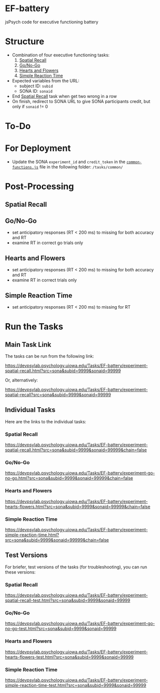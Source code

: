 # EF-battery
jsPsych code for executive functioning battery

# Structure

 - Combination of four executive functioning tasks:
    1. [Spatial Recall](https://github.com/isaactpetersen/spatial-recall)
    1. [Go/No-Go](https://github.com/isaactpetersen/go-nogo)
    1. [Hearts and Flowers](https://github.com/isaactpetersen/jspsych-hearts-flowers)
    1. [Simple Reaction Time](https://github.com/isaactpetersen/simple-reaction-time)
- Expected variables from the URL:
    - subject ID: `subid`
    - SONA ID: `sonaid`
- End [Spatial Recall](https://github.com/isaactpetersen/spatial-recall) task when get two wrong in a row
- On finish, redirect to SONA URL to give SONA participants credit, but only if `sonaid` != 0

# To-Do

# For Deployment

- Update the SONA `experiment_id` and `credit_token` in the [`common-functions.js`](https://github.com/isaactpetersen/EF-battery/blob/main/tasks/common/common-functions.js) file in the following folder: `/tasks/common/`

# Post-Processing

## Spatial Recall

## Go/No-Go

- set anticipatory responses (RT < 200 ms) to missing for both accuracy and RT
- examine RT in correct go trials only

## Hearts and Flowers

- set anticipatory responses (RT < 200 ms) to missing for both accuracy and RT
- examine RT in correct trials only

## Simple Reaction Time

- set anticipatory responses (RT < 200 ms) to missing for RT

# Run the Tasks

## Main Task Link

The tasks can be run from the following link:

https://devpsylab.psychology.uiowa.edu/Tasks/EF-battery/experiment-spatial-recall.html?src=sona&subid=9999&sonaid=99999

Or, alternatively:

https://devpsylab.psychology.uiowa.edu/Tasks/EF-battery/experiment-spatial-recall?src=sona&subid=9999&sonaid=99999

## Individual Tasks

Here are the links to the individual tasks:

### Spatial Recall

https://devpsylab.psychology.uiowa.edu/Tasks/EF-battery/experiment-spatial-recall.html?src=sona&subid=9999&sonaid=99999&chain=false

### Go/No-Go

https://devpsylab.psychology.uiowa.edu/Tasks/EF-battery/experiment-go-no-go.html?src=sona&subid=9999&sonaid=99999&chain=false

### Hearts and Flowers

https://devpsylab.psychology.uiowa.edu/Tasks/EF-battery/experiment-hearts-flowers.html?src=sona&subid=9999&sonaid=99999&chain=false

### Simple Reaction Time

https://devpsylab.psychology.uiowa.edu/Tasks/EF-battery/experiment-simple-reaction-time.html?src=sona&subid=9999&sonaid=99999&chain=false

## Test Versions

For briefer, test versions of the tasks (for troubleshooting), you can run these versions:

### Spatial Recall

https://devpsylab.psychology.uiowa.edu/Tasks/EF-battery/experiment-spatial-recall-test.html?src=sona&subid=9999&sonaid=99999

### Go/No-Go

https://devpsylab.psychology.uiowa.edu/Tasks/EF-battery/experiment-go-no-go-test.html?src=sona&subid=9999&sonaid=99999

### Hearts and Flowers

https://devpsylab.psychology.uiowa.edu/Tasks/EF-battery/experiment-hearts-flowers-test.html?src=sona&subid=9999&sonaid=99999

### Simple Reaction Time

https://devpsylab.psychology.uiowa.edu/Tasks/EF-battery/experiment-simple-reaction-time-test.html?src=sona&subid=9999&sonaid=99999
